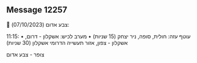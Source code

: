 ## Message 12257

🔴 צבע אדום (07/10/2023):

11:15:
• עוטף עזה: חולית, סופה, ניר יצחק (15 שניות)
• מערב לכיש: אשקלון - דרום, אשקלון - צפון, אזור תעשייה הדרומי אשקלון (30 שניות)

צופר - צבע אדום

